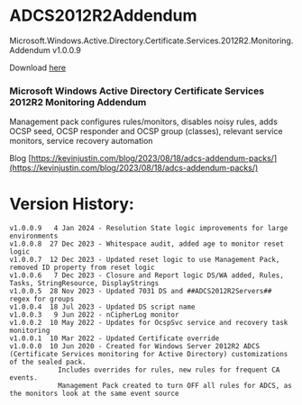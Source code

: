 # ADCS2012R2Addendum
Microsoft.Windows.Active.Directory.Certificate.Services.2012R2.Monitoring.Addendum v1.0.0.9

Download [here](https://github.com/theKevinJustin/ADCS2012R2Addendum/blob/main/Microsoft.Windows.Active.Directory.Certificate.Services.2012R2.Monitoring.Addendum.xml)

### Microsoft Windows Active Directory Certificate Services 2012R2 Monitoring Addendum
Management pack configures rules/monitors, disables noisy rules, adds OCSP seed, OCSP responder and OCSP group (classes), relevant service monitors, service recovery automation

Blog [https://kevinjustin.com/blog/2023/08/18/adcs-addendum-packs/](https://kevinjustin.com/blog/2023/08/18/adcs-addendum-packs/)

# Version History:
```
v1.0.0.9   4 Jan 2024 - Resolution State logic improvements for large environments
v1.0.0.8  27 Dec 2023 - Whitespace audit, added age to monitor reset logic
v1.0.0.7  12 Dec 2023 - Updated reset logic to use Management Pack, removed ID property from reset logic
v1.0.0.6   7 Dec 2023 - Closure and Report logic DS/WA added, Rules, Tasks, StringResource, DisplayStrings
v1.0.0.5  28 Nov 2023 - Updated 7031 DS and ##ADCS2012R2Servers## regex for groups
v1.0.0.4  18 Jul 2023 - Updated DS script name
v1.0.0.3   9 Jun 2022 - nCipherLog monitor
v1.0.0.2  10 May 2022 - Updates for OcspSvc service and recovery task monitoring
v1.0.0.1  10 Mar 2022 - Updated Certificate override		  
v1.0.0.0  10 Jun 2020 - Created for Windows Server 2012R2 ADCS (Certificate Services monitoring for Active Directory) customizations of the sealed pack.
			Includes overrides for rules, new rules for frequent CA events.
			Management Pack created to turn OFF all rules for ADCS, as the monitors look at the same event source
```
